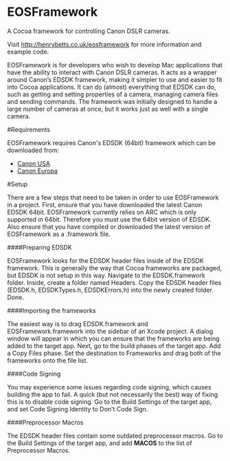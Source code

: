 EOSFramework
============

A Cocoa framework for controlling Canon DSLR cameras.

Visit http://henrybetts.co.uk/eosframework for more information and example code.

EOSFramework is for developers who wish to develop Mac applications that have the ability to interact with Canon DSLR cameras. It acts as a wrapper around Canon’s EDSDK framework, making it simpler to use and easier to fit into Cocoa applications. It can do (almost) everything that EDSDK can do, such as getting and setting properties of a camera, managing camera files and sending commands. The framework was initially designed to handle a large number of cameras at once, but it works just as well with a single camera.

#Requirements

EOSFramework requires Canon's EDSDK (64bit) framework which can be downloaded from:
* [Canon USA](http://www.usa.canon.com/cusa/consumer/standard_display/sdk_homepage)
* [Canon Europa](https://www.didp.canon-europa.com)

#Setup

There are a few steps that need to be taken in order to use EOSFramework in a project. First, ensure that you have downloaded the latest Canon EDSDK 64bit. EOSFramework currently relies on ARC which is only supported in 64bit. Therefore you must use the 64bit version of EDSDK. Also ensure that you have compiled or downloaded the latest version of EOSFramework as a .framework file.

####Preparing EDSDK

EOSFramework looks for the EDSDK header files inside of the EDSDK framework. This is generally the way that Cocoa frameworks are packaged, but EDSDK is not setup in this way. Navigate to the EDSDK.framework folder. Inside, create a folder named Headers. Copy the EDSDK header files (EDSDK.h, EDSDKTypes.h, EDSDKErrors.h) into the newly created folder. Done.

####Importing the frameworks

The easiest way is to drag EDSDK.framework and EOSFramework.framework into the sidebar of an Xcode project. A dialog window will appear in which you can ensure that the frameworks are being added to the target app. Next, go to the build phases of the target app. Add a Copy Files phase. Set the destination to Frameworks and drag both of the frameworks onto the file list.

####Code Signing

You may experience some issues regarding code signing, which causes building the app to fail. A quick (but not necessarily the best) way of fixing this is to disable code signing. Go to the Build Settings of the target app, and set Code Signing Identity to Don't Code Sign.

####Preprocessor Macros

The EDSDK header files contain some outdated preprocessor macros. Go to the Build Settings of the target app, and add __MACOS__ to the list of Preprocessor Macros.